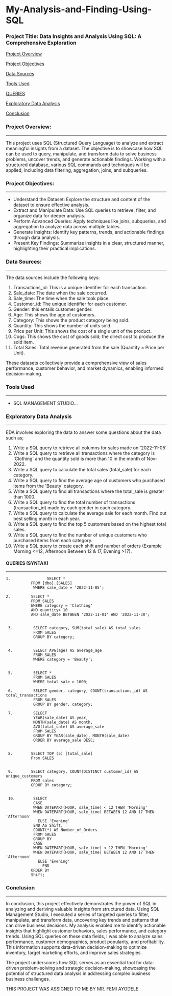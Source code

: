 # My-Analysis-and-Finding-Using-SQL

### Project Title: Data Insights and Analysis Using SQL: A Comprehensive Exploration

[Project Overview](#project-overview)

[Project Objectives](#project-objectives)

[Data Sources](#data-sources)

[Tools Used](#tools-used)

[QUERIES](#queries)

[Exploratory Data Analysis](#exploratory-data-analysis)

[Conclusion](#conclusion)


### Project Overview: 
-----------------------
 This project uses SQL (Structured Query Language) to analyze and extract meaningful insights from a dataset.
 The objective is to showcase how SQL can be used to query, manipulate, and transform data to solve business problems, uncover trends, and generate actionable findings. 
 Working with a structured database, various SQL commands and techniques will be applied, including data filtering, aggregation, joins, and subqueries.

### Project Objectives: 
------------------------
 - Understand the Dataset: Explore the structure and content of the dataset to ensure effective analysis.
 - Extract and Manipulate Data: Use SQL queries to retrieve, filter, and organize data for deeper analysis.
 - Perform Advanced Queries: Apply techniques like joins, subqueries, and aggregation to analyze data across multiple tables.
 - Generate Insights: Identify key patterns, trends, and actionable findings through data analysis.
 - Present Key Findings: Summarize insights in a clear, structured manner, highlighting their practical implications.

### Data Sources: 
-------------------------
The data sources include the following keys:
 1. Transactions_id: This is a unique identifier for each transaction.
 2. Sale_date: The date when the sale occurred.
 3. Sale_time: The time when the sale took place.
 4. Customer_id: The unique identifier for each customer.
 5. Gender: this entails customer gender.
 6. Age: This shows the age of customers.
 7. Category: This shows the product category being sold.
 8. Quantity: This shows the number of units sold.
 9. Price per Unit: This shows  the cost of a single unit of the product.
 10. Cogs: This shows the cost of goods sold; the direct cost to produce the sold item.
 11. Total Sales: Total revenue generated from the sale (Quantity × Price per Unit).

These datasets collectively provide a comprehensive view of sales performance, customer behavior, and market dynamics, enabling informed decision-making.

### Tools Used
-------------------
 - SQL MANAGEMENT STUDIO...

 ### Exploratory Data Analysis
 -----------------------------
EDA involves exploring the data to answer some questions about the data such as;
  1.  Write a SQL query to retrieve all columns for sales made on '2022-11-05'
  2.  Write a SQL query to retrieve all transactions where the category is 'Clothing' and the quantity sold is more than 10 in the month of Nov-2022.
  3.  Write a SQL query to calculate the total sales (total_sale) for each category.
  4.  Write a SQL query to find the average age of customers who purchased items from the 'Beauty' category.
  5.  Write a SQL query to find all transactions where the total_sale is greater than 1000.
  6.  Write a SQL query to find the total number of transactions (transaction_id) made by each gender in each category.
  7.  Write a SQL query to calculate the average sale for each month. Find out best selling month in each year.
  8.  Write a SQL query to find the top 5 customers based on the highest total sales.
  9.  Write a SQL query to find the number of unique customers who purchased items from each category.
  10. Write a SQL query to create each shift and number of orders (Example Morning <=12, Afternoon Between 12 & 17, Evening >17).


#### QUERIES (SYNTAX)
----------------------
    1.                SELECT *
               FROM [dbo].[SALES]
                WHERE sale_date = '2022-11-05';

    2.         SELECT *
               FROM SALES
               WHERE category = 'Clothing'
               AND quantity> 10
               AND sale_date BETWEEN '2022-11-01' AND '2022-11-30';


     3.         SELECT category, SUM(total_sale) AS total_sales
                FROM SALES
                GROUP BY category;


     4.         SELECT AVG(age) AS average_age
                FROM SALES
                WHERE category = 'Beauty';


     5.         SELECT * 
                FROM SALES 
                WHERE total_sale > 1000;

     6.         SELECT gender, category, COUNT(transactions_id) AS total_transactions
                FROM SALES
                GROUP BY gender, category;   

     7.         SELECT 
                YEAR(sale_date) AS year, 
                MONTH(sale_date) AS month, 
                AVG(total_sale) AS average_sale
                FROM SALES
                GROUP BY YEAR(sale_date), MONTH(sale_date)
                ORDER BY average_sale DESC;


     8.        SELECT TOP (5) [total_sale]
               From SALES 


     9.        SELECT category, COUNT(DISTINCT customer_id) AS unique_customers
               FROM sales
               GROUP BY category; 


     10.        SELECT 
                CASE 
                WHEN DATEPART(HOUR, sale_time) < 12 THEN 'Morning'
                WHEN DATEPART(HOUR, sale_time) BETWEEN 12 AND 17 THEN 'Afternoon'
                  ELSE 'Evening'
                END AS Shift,
                COUNT(*) AS Number_of_Orders
                FROM SALES
                GROUP BY 
                CASE 
                WHEN DATEPART(HOUR, sale_time) < 12 THEN 'Morning'
                WHEN DATEPART(HOUR, sale_time) BETWEEN 12 AND 17 THEN 'Afternoon'
                  ELSE 'Evening'
                    END
               ORDER BY 
               Shift;


### Conclusion
----------------------
In conclusion, this project effectively demonstrates the power of SQL in analyzing and deriving valuable insights from structured data. Using SQL Management Studio, I executed a series of targeted queries to filter, manipulate, and transform data, uncovering key trends and patterns that can drive business decisions. My analysis enabled me to identify actionable insights that highlight customer behaviors, sales performance, and category trends. Using SQL queries on these data fields, I was able to analyze sales performance, customer demographics, product popularity, and profitability. This information supports data-driven decision-making to optimize inventory, target marketing efforts, and improve sales strategies.

The project underscores how SQL serves as an essential tool for data-driven problem-solving and strategic decision-making, showcasing the potential of structured data analysis in addressing complex business business challenges.


THIS PROJECT WAS ASSIGNED TO ME BY MR. FEMI AYODELE






